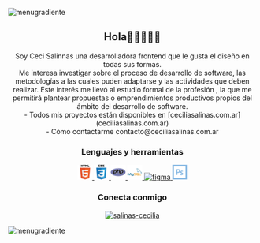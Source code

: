 
![menugradiente](https://user-images.githubusercontent.com/91616144/158722142-bda1de5d-9481-4d7c-838c-95e1d658e89c.png)

<h2 align="center"> Hola👋🏽👩🏽‍💻</h2>
<p align="center">Soy Ceci Salinnas una desarrolladora frontend que le gusta el diseño en todas sus formas. <br>
Me interesa investigar sobre el proceso de desarrollo de software, las metodologías a las cuales puden adaptarse y las actividades que deben realizar.
Este interés me llevó al estudio formal de la profesión , la que me permitirá plantear propuestas o emprendimientos productivos propios del ámbito del desarrollo de software. <br> 
- Todos mis proyectos están disponibles en [ceciliasalinas.com.ar](ceciliasalinas.com.ar) <br>
- Cómo contactarme contacto@ceciliasalinas.com.ar
  </p>


<h3 align="center">Lenguajes y herramientas</h3>
<p align="center"> 
  
  <a href="https://www.w3.org/html/" target="_blank" rel="noreferrer"> 
  <img src="https://raw.githubusercontent.com/devicons/devicon/master/icons/html5/html5-original-wordmark.svg" alt="html5" width="30" height="30"/> </a> 
  
  <a href="https://www.w3schools.com/css/" target="_blank" rel="noreferrer"> 
  <img src="https://raw.githubusercontent.com/devicons/devicon/master/icons/css3/css3-original-wordmark.svg" alt="css3" width="30" height="30"/> </a> 

  <a href="https ://www.php.net" target="_blank" rel="noreferrer"> 
  <img src="https://raw.githubusercontent.com/devicons/devicon/master/icons/php/php-original.svg " alt="php" width="30" height="30"/> </a> 

  <a href="https://www.mysql.com/" target="_blank" rel="noreferrer"> 
    <img src="https://raw.githubusercontent.com/devicons/devicon/master/icons/mysql/mysql-original-wordmark.svg" alt="mysql" width="30" height="30"/> </a> 

 <a href="https://www.figma.com/" target="_blank" rel="noreferrer"> 
    <img src="https://www.vectorlogo.zone/logos/figma/figma-icon.svg" alt="figma" width="30" height ="30"/> </a> 
    
 <a href="https ://www.photoshop.com/" target="_blank" rel="noreferrer"> 
 <img src="https://raw.githubusercontent.com/devicons/devicon/master/icons/photoshop/photoshop-line.svg" alt="photoshop" whidth="30" height="30"/> </a>

<h3 align="center">Conecta conmigo</h3>
<p align="center">
<a href="https://linkedin.com/in/salinas-cecilia" target="_blank">
  <img align="center" src= "https://raw.githubusercontent.com/rahuldkjain/github-profile-readme-generator/master/src/images/icons/Social/linked-in-alt.svg" alt="salinas-cecilia" height="20 " width="30" /></a>


 



![menugradiente](https://user-images.githubusercontent.com/91616144/158722142-bda1de5d-9481-4d7c-838c-95e1d658e89c.png)


